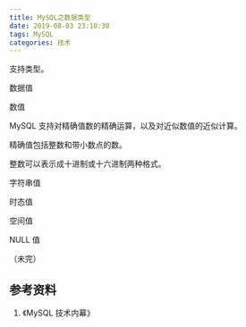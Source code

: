 ```yaml
---
title: MySQL之数据类型
date: 2019-08-03 23:10:30
tags: MySQL
categories: 技术
---
```


支持类型。

数据值

数值

MySQL 支持对精确值数的精确运算，以及对近似数值的近似计算。

精确值包括整数和带小数点的数。

整数可以表示成十进制或十六进制两种格式。



字符串值

时态值

空间值

NULL 值





（未完）

## 参考资料

1. 《MySQL 技术内幕》